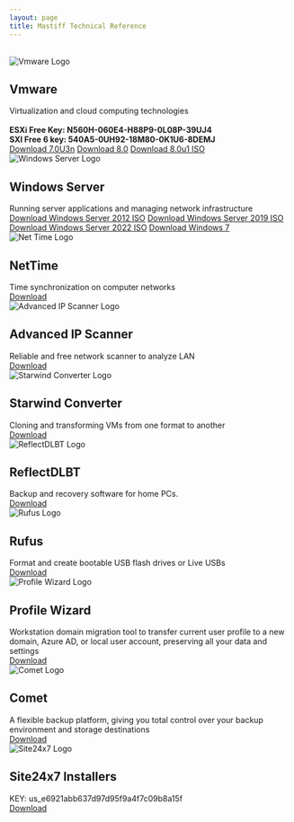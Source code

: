 ```yaml
---
layout: page
title: Mastiff Technical Reference
---
```

<script type="text/javascript">
  // Prompt for password
  var password = prompt("Please enter the password to view this page:");
  
  // Set your desired password here
  if (password !== "Password1.") {
    // Redirect to home page if password is incorrect
    window.location.href = "/";
  }
</script>
<br>
  <div class="post-list">
  <article>
      <div class="post-image">
        <img src="{{ site.baseurl }}/assets/img/tech/vmware.png" alt="Vmware Logo">
      </div>
      <h2 class="post-title">Vmware</h2>
      <div class="post-excerpt">
       Virtualization and cloud computing technologies
        <br>
        <br>
        <strong>ESXi Free Key: N560H-060E4-H88P9-0L08P-39UJ4</strong>
        <br>
        <strong>SXI Free 6 key: 540A5-0UH92-18M80-0K1U6-8DEMJ</strong> 
      </div>
      <a href="https://drive.google.com/file/d/1K3yhW5eUYBKHFvUqly6F0ze9M-VFdFB4/view" target="_blank" class="read-more">Download 7.0U3n</a>
      <a href="https://drive.google.com/file/d/15YeCYBRz-uOdr91x2xbu-P0x_ju1323Y/view" target="_blank" class="read-more">Download 8.0</a>
      <a href="https://drive.google.com/file/d/1K3yhW5eUYBKHFvUqly6F0ze9M-VFdFB4/view" target="_blank" class="read-more">Download 8.0u1 ISO</a>
    </article>

  <article>
      <div class="post-image">
        <img src="{{ site.baseurl }}/assets/img/tech/windows.png" alt="Windows Server Logo">
      </div>
      <h2 class="post-title">Windows Server</h2>
      <div class="post-excerpt">
        Running server applications and managing network infrastructure
      </div>
      <a href="https://drive.google.com/file/d/1badR8zW6avJ1wHzkkGTVuxryTlxrts9G/view" target="_blank" class="read-more">Download Windows Server 2012 ISO</a>
      <a href="https://drive.google.com/file/d/1A6_heQB8mWVDyvLDslM8l5IXidPr4Yhy/view" target="_blank" class="read-more">Download Windows Server 2019 ISO</a>
      <a href="https://drive.google.com/file/d/1TeqhlwffuAZjXBlUvntfPsrthyPoW_-0/view" target="_blank" class="read-more">Download Windows Server 2022 ISO</a>
      <a href="https://drive.google.com/file/d/1JBDRyoL8jPZqAXnNWkqrBqDK5Kq2o3Yj/view" target="_blank" class="read-more">Download Windows 7</a>
    </article>

  <article>
      <div class="post-image">
        <img src="{{ site.baseurl }}/assets/img/tech/nettime.png" alt="Net Time Logo">
      </div>
      <h2 class="post-title">NetTime</h2>
      <div class="post-excerpt">
        Time synchronization on computer networks
      </div>
      <a href="https://drive.google.com/file/d/1WqhxVAkuV9ClrkR0bRpqiZXhXsKftqNk/view" target="_blank" class="read-more">Download</a>
    </article>

  <article>
      <div class="post-image">
        <img src="{{ site.baseurl }}/assets/img/tech/IPscanner.png" alt="Advanced IP Scanner Logo">
      </div>
      <h2 class="post-title">Advanced IP Scanner</h2>
      <div class="post-excerpt">
      Reliable and free network scanner to analyze LAN
      </div>
      <a href="https://drive.google.com/file/d/1TTDXQPhC-3skb6XFx5oZHTGOkyj0vtFf/view" target="_blank" class="read-more">Download</a>
    </article>

  <article>
      <div class="post-image">
        <img src="{{ site.baseurl }}/assets/img/tech/starwind.png" alt="Starwind Converter Logo">
      </div>
      <h2 class="post-title">Starwind Converter</h2>
      <div class="post-excerpt">
        Cloning and transforming VMs from one format to another
      </div>
      <a href="https://drive.google.com/file/d/19Iwxjl-V4hpR3MaOnlh4PmO4t9T1t9O2/view" target="_blank" class="read-more">Download</a>
    </article>

  <article>
      <div class="post-image">
        <img src="{{ site.baseurl }}/assets/img/tech/macrium.png" alt="ReflectDLBT Logo">
      </div>
      <h2 class="post-title">ReflectDLBT</h2>
      <div class="post-excerpt">
        Backup and recovery software for home PCs.
      </div>
      <a href="https://drive.google.com/file/d/1CQKe5aNmNH79JiU35AMQWshpfKydHdzx/view" target="_blank" class="read-more">Download</a>
    </article>

  <article>
      <div class="post-image">
        <img src="{{ site.baseurl }}/assets/img/tech/rufus.jpg" alt="Rufus Logo">
      </div>
      <h2 class="post-title">Rufus</h2>
      <div class="post-excerpt">
        Format and create bootable USB flash drives or Live USBs
      </div>
      <a href="https://drive.google.com/file/d/1rjmpPzO0epFSQyEMCFn2qx-tkHtodetM/view" target="_blank" class="read-more">Download</a>
    </article>

  <article>
      <div class="post-image">
        <img src="{{ site.baseurl }}/assets/img/tech/profwizard.jpg" alt="Profile Wizard Logo">
      </div>
      <h2 class="post-title">Profile Wizard</h2>
      <div class="post-excerpt">
        Workstation domain migration tool to transfer current user profile to a new domain, Azure AD, or local user account, preserving all your data and settings
      </div>
      <a href="https://drive.google.com/file/d/1sEunawvnqkhY3ocp5gl8vHOdgS9EZyP7/view" target="_blank" class="read-more">Download</a>
    </article>

  <article>
      <div class="post-image">
        <img src="{{ site.baseurl }}/assets/img/tech/comet.png" alt="Comet Logo">
      </div>
      <h2 class="post-title">Comet</h2>
      <div class="post-excerpt">
        A flexible backup platform, giving you total control over your backup environment and storage destinations
      </div>
      <a href="https://drive.google.com/file/d/1fHXEvR4LPdRQHmfEdTUSk6zpmu-OnFaB/view" target="_blank" class="read-more">Download</a>
    </article>

  <article>
      <div class="post-image">
        <img src="{{ site.baseurl }}/assets/img/tech/24x7.jpg" alt="Site24x7 Logo">
      </div>
      <h2 class="post-title">Site24x7 Installers</h2>
      <div class="post-excerpt">
        KEY: us_e6921abb637d97d95f9a4f7c09b8a15f
      </div>
      <a href="https://drive.google.com/file/d/1lb61CdxND5_ByfhWju35XHfwKflK4n5e/view" target="_blank" class="read-more">Download</a>
    </article>
</div>